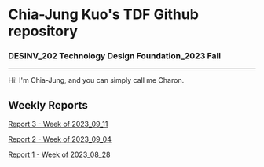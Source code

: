 # Chia-Jung Kuo's TDF Github repository
### DESINV_202 Technology Design Foundation_2023 Fall
---
Hi! I'm Chia-Jung, and you can simply call me Charon.


## Weekly Reports

[Report 3 - Week of 2023_09_11](https://github.com/Berkeley-MDes/tdf-fa23-chiajungkuo/blob/main/weekly-reports/report3/2023_09_11-report.md)

[Report 2 - Week of 2023_09_04](https://github.com/Berkeley-MDes/tdf-fa23-chiajungkuo/blob/main/weekly-reports/report2/2023_09_04-report.md)

[Report 1 - Week of 2023_08_28](https://github.com/Berkeley-MDes/tdf-fa23-chiajungkuo/blob/main/weekly-reports/report1/2023_08_28-report.md)


